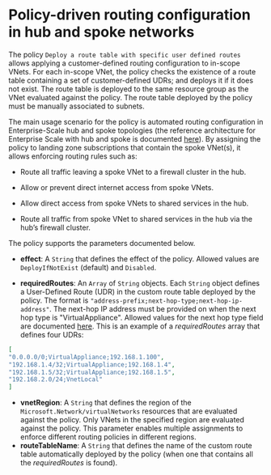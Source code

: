 # Policy-driven routing configuration in hub and spoke networks
The policy `Deploy a route table with specific user defined routes` allows applying a customer-defined routing configuration to in-scope VNets. For each in-scope VNet, the policy checks the existence of a route table containing a set of customer-defined UDRs; and deploys it if it does not exist. The route table is deployed to the same resource group as the VNet evaluated against the policy. The route table deployed by the policy must be manually associated to subnets.

The main usage scenario for the policy is automated routing configuration in Enterprise-Scale hub and spoke topologies (the reference architecture for Enterprise Scale with hub and spoke is documented [here](https://github.com/Azure/Enterprise-Scale/tree/main/docs/reference/adventureworks)). By assigning the policy to landing zone subscriptions that contain the spoke VNet(s), it allows enforcing routing rules such as:

- Route all traffic leaving a spoke VNet to a firewall cluster in the hub.

- Allow or prevent direct internet access from spoke VNets.

- Allow direct access from spoke VNets to shared services in the hub.

- Route all traffic from spoke VNet to shared services in the hub via the hub’s firewall cluster.

The policy supports the parameters documented below.
- **effect**: A `String` that defines the effect of the policy. Allowed values are `DeployIfNotExist` (default) and `Disabled`.

- **requiredRoutes**: An `Array` of `String` objects. Each `String` object defines a User-Defined Route (UDR) in the custom route table deployed by the policy. The format is `"address-prefix;next-hop-type;next-hop-ip-address"`. The next-hop IP address must be provided on when the next hop type is "VirtualAppliance". Allowed values for the next hop type field are documented [here](https://docs.microsoft.com/en-us/azure/virtual-network/virtual-networks-udr-overview#next-hop-types-across-azure-tools). This is an example of a *requiredRoutes* array that defines four UDRs:  

```json
[
"0.0.0.0/0;VirtualAppliance;192.168.1.100", 
"192.168.1.4/32;VirtualAppliance;192.168.1.4",
"192.168.1.5/32;VirtualAppliance;192.168.1.5",
"192.168.2.0/24;VnetLocal"
]
```
- **vnetRegion**: A `String` that defines the region of the `Microsoft.Network/virtualNetworks` resources that are evaluated against the policy. Only VNets in the specified region are evaluated against the policy. This parameter enables multiple assignments to enforce different routing policies in different regions.
- **routeTableName**: A `String` that defines the name of the custom route table automatically deployed by the policy (when one that contains all the *requiredRoutes* is found). 